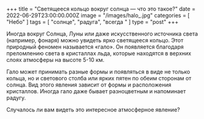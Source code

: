 +++
title = "Светящееся кольцо вокруг солнца — что это такое?"
date = 2022-06-29T23:00:00.000Z
image = "/images/halo_.jpg"
categories = [ "Небо" ]
tags = [ "солнце", "радуга", "всегда " ]
type = "post"
+++

Иногда вокруг Солнца, Луны или даже искусственного источника света (например, фонаря) можно увидеть ярко светящееся кольцо. Этот природный феномен называется «гало». Он появляется благодаря преломлению света в кристаллах льда, которые находятся в верхних слоях атмосферы на высоте 5-10 км.

Гало может принимать разные формы и появляться в виде не только кольца, но и светового столба или ярких пятен по обеим сторонам от солнца. Вид этого явления зависит от формы и расположения кристаллов. Иногда гало даже бывает разноцветным и напоминает радугу.

Случалось ли вам видеть это интересное атмосферное явление?
